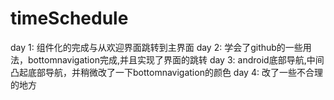 # timeSchedule
day 1: 组件化的完成与从欢迎界面跳转到主界面 
day 2: 学会了github的一些用法，bottomnavigation完成,并且实现了界面的跳转
day 3: android底部导航,中间凸起底部导航，并稍微改了一下bottomnavigation的颜色
day 4: 改了一些不合理的地方